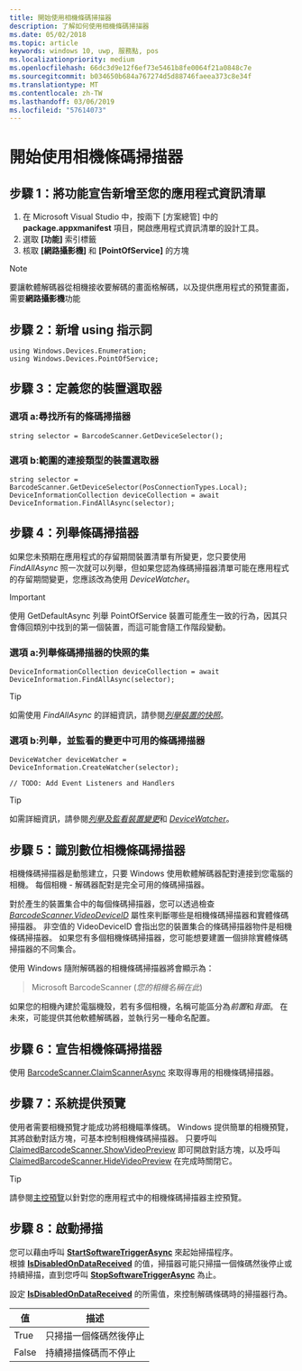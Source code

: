 ```yaml
---
title: 開始使用相機條碼掃描器
description: 了解如何使用相機條碼掃描器
ms.date: 05/02/2018
ms.topic: article
keywords: windows 10, uwp, 服務點, pos
ms.localizationpriority: medium
ms.openlocfilehash: 66dc3d9e12f6ef73e5461b8fe0064f21a0848c7e
ms.sourcegitcommit: b034650b684a767274d5d88746faeea373c8e34f
ms.translationtype: MT
ms.contentlocale: zh-TW
ms.lasthandoff: 03/06/2019
ms.locfileid: "57614073"
---
```

# <a name="getting-started-with-a-camera-barcode-scanner"></a>開始使用相機條碼掃描器
## <a name="step-1-add-capability-declarations-to-your-app-manifest"></a>步驟 1：將功能宣告新增至您的應用程式資訊清單
1. 在 Microsoft Visual Studio 中，按兩下 [方案總管] 中的 **package.appxmanifest** 項目，開啟應用程式資訊清單的設計工具。
2. 選取 **\[功能\]** 索引標籤
3. 核取 **\[網路攝影機\]** 和 **\[PointOfService\]** 的方塊 

>[!NOTE] 
> 要讓軟體解碼器從相機接收要解碼的畫面格解碼，以及提供應用程式的預覽畫面，需要**網路攝影機**功能

## <a name="step-2-add-using-directives"></a>步驟 2：新增 using 指示詞

```Csharp
using Windows.Devices.Enumeration;
using Windows.Devices.PointOfService;
```
## <a name="step-3-define-your-device-selector"></a>步驟 3：定義您的裝置選取器

### <a name="option-a-find-all-barcode-scanners"></a>**選項 a:尋找所有的條碼掃描器**

```Csharp
string selector = BarcodeScanner.GetDeviceSelector();       
```

### <a name="option-b-scoping-device-selector-to-connection-type"></a>**選項 b:範圍的連接類型的裝置選取器**

```Csharp
string selector = BarcodeScanner.GetDeviceSelector(PosConnectionTypes.Local);
DeviceInformationCollection deviceCollection = await DeviceInformation.FindAllAsync(selector);
```

## <a name="step-4-enumerate-barcode-scanners"></a>步驟 4：列舉條碼掃描器
如果您未預期在應用程式的存留期間裝置清單有所變更，您只要使用 *FindAllAsync* 照一次就可以列舉，但如果您認為條碼掃描器清單可能在應用程式的存留期間變更，您應該改為使用 *DeviceWatcher*。  

> [!Important] 
> 使用 GetDefaultAsync 列舉 PointOfService 裝置可能產生一致的行為，因其只會傳回類別中找到的第一個裝置，而這可能會隨工作階段變動。

### <a name="option-a-enumerate-a-snapshot-of-barcode-scanners"></a>**選項 a:列舉條碼掃描器的快照的集**
```Csharp
DeviceInformationCollection deviceCollection = await DeviceInformation.FindAllAsync(selector);
```

> [!TIP]
> 如需使用 *FindAllAsync* 的詳細資訊，請參閱[*列舉裝置的快照*](https://docs.microsoft.com/windows/uwp/devices-sensors/enumerate-devices#enumerate-a-snapshot-of-devices)。

### <a name="option-b-enumerate-and-watch-for-changes-in-available-barcode-scanners"></a>**選項 b:列舉，並監看的變更中可用的條碼掃描器**
```Csharp
DeviceWatcher deviceWatcher = DeviceInformation.CreateWatcher(selector);

// TODO: Add Event Listeners and Handlers
```
> [!TIP]
> 如需詳細資訊，請參閱[*列舉及監看裝置變更*](https://docs.microsoft.com/windows/uwp/devices-sensors/enumerate-devices#enumerate-and-watch-devices)和 [*DeviceWatcher*](https://docs.microsoft.com/uwp/api/Windows.Devices.Enumeration.DeviceWatcher)。

## <a name="step-5-identify-camera-barcode-scanners"></a>步驟 5：識別數位相機條碼掃描器
相機條碼掃描器是動態建立，只要 Windows 使用軟體解碼器配對連接到您電腦的相機。  每個相機 - 解碼器配對是完全可用的條碼掃描器。

對於產生的裝置集合中的每個條碼掃描器，您可以透過檢查 [*BarcodeScanner.VideoDeviceID*](https://docs.microsoft.com/uwp/api/windows.devices.pointofservice.barcodescanner.videodeviceid#Windows_Devices_PointOfService_BarcodeScanner_VideoDeviceId) 屬性來判斷哪些是相機條碼掃描器和實體條碼掃描器。  非空值的 VideoDeviceID 會指出您的裝置集合的條碼掃描器物件是相機條碼掃描器。  如果您有多個相機條碼掃描器，您可能想要建置一個排除實體條碼掃描器的不同集合。 

使用 Windows 隨附解碼器的相機條碼掃描器將會顯示為： 

> Microsoft BarcodeScanner (*您的相機名稱在此*)

如果您的相機內建於電腦機殼，若有多個相機，名稱可能區分為*前置*和*背面*。  在未來，可能提供其他軟體解碼器，並執行另一種命名配置。

## <a name="step-6-claim-the-camera-barcode-scanner"></a>步驟 6：宣告相機條碼掃描器 
使用 [BarcodeScanner.ClaimScannerAsync](https://docs.microsoft.com/uwp/api/windows.devices.pointofservice.barcodescanner.claimscannerasync#Windows_Devices_PointOfService_BarcodeScanner_ClaimScannerAsync) 來取得專用的相機條碼掃描器。

## <a name="step-7-system-provided-preview"></a>步驟 7：系統提供預覽
使用者需要相機預覽才能成功將相機瞄準條碼。  Windows 提供簡單的相機預覽，其將啟動對話方塊，可基本控制相機條碼掃描器。  只要呼叫 [ClaimedBarcodeScanner.ShowVideoPreview](https://docs.microsoft.com/uwp/api/windows.devices.pointofservice.claimedbarcodescanner.showvideopreviewasync) 即可開啟對話方塊，以及呼叫 [ClaimedBarcodeScanner.HideVideoPreview](https://docs.microsoft.com/uwp/api/windows.devices.pointofservice.claimedbarcodescanner.hidevideopreview) 在完成時關閉它。

> [!TIP]
> 請參閱[主控預覽](pos-camerabarcode-hosting-preview.md)以針對您的應用程式中的相機條碼掃描器主控預覽。

## <a name="step-8-initiate-scan"></a>步驟 8：啟動掃描 
您可以藉由呼叫 [**StartSoftwareTriggerAsync**](https://docs.microsoft.com/uwp/api/windows.devices.pointofservice.claimedbarcodescanner.startsoftwaretriggerasync#Windows_Devices_PointOfService_ClaimedBarcodeScanner_StartSoftwareTriggerAsync) 來起始掃描程序。  
根據 [**IsDisabledOnDataReceived**](https://docs.microsoft.com/uwp/api/windows.devices.pointofservice.claimedbarcodescanner.isdisabledondatareceived#Windows_Devices_PointOfService_ClaimedBarcodeScanner_IsDisabledOnDataReceived) 的值，掃描器可能只掃描一個條碼然後停止或持續掃描，直到您呼叫 [**StopSoftwareTriggerAsync**](https://docs.microsoft.com/uwp/api/windows.devices.pointofservice.claimedbarcodescanner.stopsoftwaretriggerasync#Windows_Devices_PointOfService_ClaimedBarcodeScanner_StopSoftwareTriggerAsync) 為止。

設定 [**IsDisabledOnDataReceived**](https://docs.microsoft.com/uwp/api/windows.devices.pointofservice.claimedbarcodescanner.isdisabledondatareceived#Windows_Devices_PointOfService_ClaimedBarcodeScanner_IsDisabledOnDataReceived) 的所需值，來控制解碼條碼時的掃描器行為。

| 值 | 描述 |
| ----- | ----------- |
| True   | 只掃描一個條碼然後停止 |
| False  | 持續掃描條碼而不停止 |